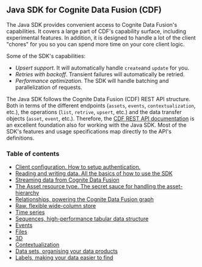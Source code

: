 ## Java SDK for Cognite Data Fusion (CDF)

The Java SDK provides convenient access to Cognite Data Fusion's capabilities. It covers a large part of CDF's 
capability surface, including experimental features. In addition, it is designed to handle a lot of the client "chores" 
for you so you can spend more time on your core client logic. 

Some of the SDK's capabilities:
- _Upsert support_. It will automatically handle `create`and `update` for you.
- _Retries with backoff_. Transient failures will automatically be retried.
- _Performance optimization_. The SDK will handle batching and parallelization of requests.

The Java SDK follows the Cognite Data Fusion (CDF) REST API structure. Both in terms of the different endpoints
(`assets`, `events`, `contextualization`, etc.), the operations (`list`, `retrive`, `upsert`, etc.) and the
data transfer objects (`asset`, `event`, etc.). Therefore, the [CDF REST API documentation](https://docs.cognite.com/api/v1/)
is an excellent foundation also for working with the Java SDK. Most of the SDK's features and usage specifications 
map directly to the API's definitions.

### Table of contents

- [Client configuration. How to setup authentication.](clientSetup.md)
- [Reading and writing data. All the basics of how to use the SDK](readAndWriteData.md)
- [Streaming data from Cognite Data Fusion](streamingData.md)
- [The Asset resource type. The secret sauce for handling the asset-hierarchy](assets.md)
- [Relationships, powering the Cognite Data Fusion graph](relationships.md)
- [Raw, flexible wide-column store](raw.md)
- [Time series](timeSeries.md)
- [Sequences, high-performance tabular data structure](sequence.md)
- [Events](events.md)
- [Files](files.md)
- [3D](threeD.md)
- [Contextualization](contextualization.md)
- [Data sets, organising your data products](dataSets.md)
- [Labels, making your data easier to find](labels.md)
